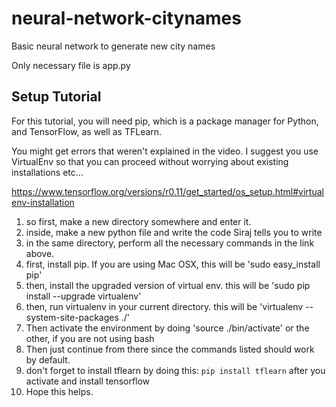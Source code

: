 # neural-network-citynames
Basic neural network to generate new city names

Only necessary file is app.py

## Setup Tutorial
For this tutorial, you will need pip, which is a package manager for Python, and TensorFlow, as well as TFLearn. 

You might get errors that weren't explained in the video. I suggest you use VirtualEnv so that you can proceed without worrying about existing installations etc...

https://www.tensorflow.org/versions/r0.11/get_started/os_setup.html#virtualenv-installation

1. so first, make a new directory somewhere and enter it. 
2. inside, make a new python file and write the code Siraj tells you to write
3. in the same directory, perform all the necessary commands in the link above.
4. first, install pip. If you are using Mac OSX, this will be 'sudo easy_install pip'
5. then, install the upgraded version of virtual env. this will be 'sudo pip install --upgrade virtualenv'
6. then, run virtualenv in your current directory. this will be 'virtualenv --system-site-packages ./'
7. Then activate the environment by doing 'source ./bin/activate' or the other, if you are not using bash
8. Then just continue from there since the commands listed should work by default. 
9. don't forget to install tflearn by doing this: `pip install tflearn` after you activate and install tensorflow
10. Hope this helps.﻿
